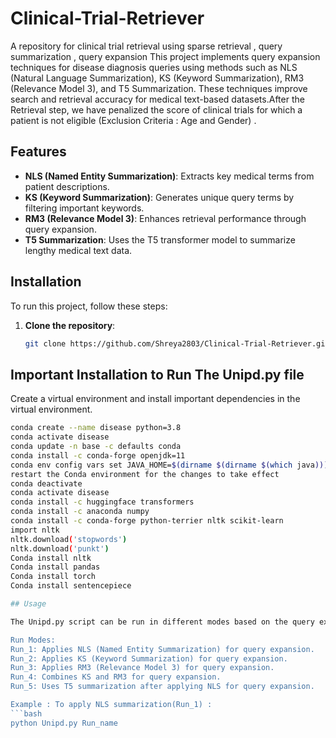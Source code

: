 # Clinical-Trial-Retriever
A repository for clinical trial retrieval using sparse retrieval , query summarization , query expansion 
This project implements query expansion techniques for disease diagnosis queries using methods such as NLS (Natural Language Summarization), KS (Keyword Summarization), RM3 (Relevance Model 3), and T5 Summarization. These techniques improve search and retrieval accuracy for medical text-based datasets.After the Retrieval step, we have penalized the score of clinical trials for which a patient is not eligible (Exclusion Criteria : Age and Gender) .

## Features

- **NLS (Named Entity Summarization)**: Extracts key medical terms from patient descriptions.
- **KS (Keyword Summarization)**: Generates unique query terms by filtering important keywords.
- **RM3 (Relevance Model 3)**: Enhances retrieval performance through query expansion.
- **T5 Summarization**: Uses the T5 transformer model to summarize lengthy medical text data.

## Installation

To run this project, follow these steps:

1. **Clone the repository**:
   ```bash
   git clone https://github.com/Shreya2803/Clinical-Trial-Retriever.git
## Important Installation to Run The Unipd.py file 
Create a virtual environment and install important dependencies in the virtual environment.
```bash
conda create --name disease python=3.8
conda activate disease
conda update -n base -c defaults conda
conda install -c conda-forge openjdk=11
conda env config vars set JAVA_HOME=$(dirname $(dirname $(which java)))  [set the JAVA_HOME environment variable to point to the Java installation:]
restart the Conda environment for the changes to take effect
conda deactivate
conda activate disease
conda install -c huggingface transformers
conda install -c anaconda numpy
conda install -c conda-forge python-terrier nltk scikit-learn
import nltk
nltk.download('stopwords')
nltk.download('punkt')
Conda install nltk
Conda install pandas
Conda install torch
Conda install sentencepiece

## Usage

The Unipd.py script can be run in different modes based on the query expansion technique you'd like to apply. The script accepts one argument: the run mode.

Run Modes:
Run_1: Applies NLS (Named Entity Summarization) for query expansion.
Run_2: Applies KS (Keyword Summarization) for query expansion.
Run_3: Applies RM3 (Relevance Model 3) for query expansion.
Run_4: Combines KS and RM3 for query expansion.
Run_5: Uses T5 summarization after applying NLS for query expansion.

Example : To apply NLS summarization(Run_1) :
```bash
python Unipd.py Run_name
